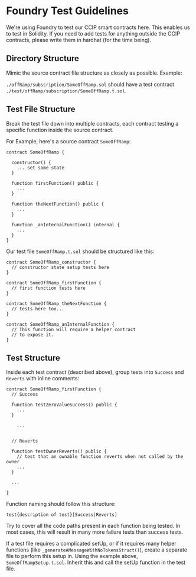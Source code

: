 # Foundry Test Guidelines

We're using Foundry to test our CCIP smart contracts here. This enables us to test in Solidity. If you need to add tests for anything outside the CCIP contracts, please write them in hardhat (for the time being).

## Directory Structure

Mimic the source contract file structure as closely as possible. Example:

`./offRamp/subscription/SomeOffRamp.sol` should have a test contract `./test/offRamp/subscription/SomeOffRamp.t.sol`.

## Test File Structure

Break the test file down into multiple contracts, each contract testing a specific function inside the source contract.

For Example, here's a source contract `SomeOffRamp`:

```
contract SomeOffRamp {

  constructor() {
    ... set some state
  }

  function firstFunction() public {
    ...
  }

  function theNextFunction() public {
    ...
  }

  function _anInternalFunction() internal {
    ...
  }
}
```

Our test file `SomeOffRamp.t.sol` should be structured like this:

```
contract SomeOffRamp_constructor {
  // constructor state setup tests here
}

contract SomeOffRamp_firstFunction {
  // first function tests here
}

contract SomeOffRamp_theNextFunction {
  // tests here too...
}

contract SomeOffRamp_anInternalFunction {
  // This function will require a helper contract
  // to expose it.
}
```

## Test Structure

Inside each test contract (described above), group tests into `Success` and `Reverts` with inline comments:

```
contract SomeOffRamp_firstFunction {
  // Success

  function testZeroValueSuccess() public {
    ...
  }

    ...


  // Reverts

  function testOwnerReverts() public {
    // test that an ownable function reverts when not called by the owner
    ...
  }

  ...

}
```

Function naming should follow this structure:

`test{description of test}[Success|Reverts]`

Try to cover all the code paths present in each function being tested. In most cases, this will result in many more failure tests than success tests.

If a test file requires a complicated setUp, or if it requires many helper functions (like `_generateAMessageWithNoTokensStruct()`), create a separate file to perform this setup in. Using the example above, `SomeOffRampSetup.t.sol`. Inherit this and call the setUp function in the test file.
